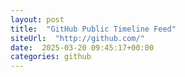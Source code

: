 ```yaml
---
layout: post
title:  "GitHub Public Timeline Feed"
siteUrl:  "http://github.com/"
date:  2025-03-20 09:45:17+00:00
categories: github
---
```

